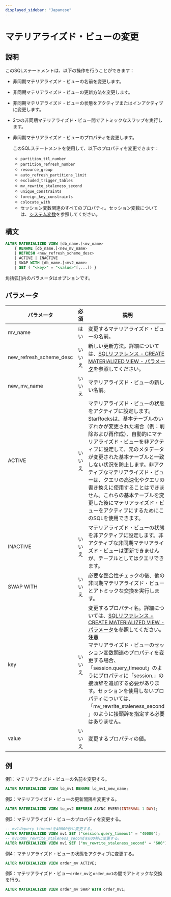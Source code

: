 ```yaml
---
displayed_sidebar: "Japanese"
---
```


# マテリアライズド・ビューの変更

## 説明

このSQLステートメントは、以下の操作を行うことができます：

- 非同期マテリアライズド・ビューの名前を変更します。
- 非同期マテリアライズド・ビューの更新方法を変更します。
- 非同期マテリアライズド・ビューの状態をアクティブまたはインアクティブに変更します。
- 2つの非同期マテリアライズド・ビュー間でアトミックなスワップを実行します。
- 非同期マテリアライズド・ビューのプロパティを変更します。

  このSQLステートメントを使用して、以下のプロパティを変更できます：

  - `partition_ttl_number`
  - `partition_refresh_number`
  - `resource_group`
  - `auto_refresh_partitions_limit`
  - `excluded_trigger_tables`
  - `mv_rewrite_staleness_second`
  - `unique_constraints`
  - `foreign_key_constraints`
  - `colocate_with`
  - セッション変数関連のすべてのプロパティ。セッション変数については、[システム変数](../../../reference/System_variable.md)を参照してください。

## 構文

```SQL
ALTER MATERIALIZED VIEW [db_name.]<mv_name>
    { RENAME [db_name.]<new_mv_name>
    | REFRESH <new_refresh_scheme_desc>
    | ACTIVE | INACTIVE
    | SWAP WITH [db_name.]<mv2_name>
    | SET ( "<key>" = "<value>"[,...]) }
```

角括弧[]内のパラメータはオプションです。

## パラメータ

| **パラメータ**           | **必須** | **説明**                                              |
| ----------------------- | ------------ | ------------------------------------------------------------ |
| mv_name                 | はい          | 変更するマテリアライズド・ビューの名前。                  |
| new_refresh_scheme_desc | いいえ           | 新しい更新方法。詳細については、[SQLリファレンス - CREATE MATERIALIZED VIEW - パラメータ](../data-definition/CREATE_MATERIALIZED_VIEW.md#parameters)を参照してください。 |
| new_mv_name             | いいえ           | マテリアライズド・ビューの新しい名前。                          |
| ACTIVE                  | いいえ           | マテリアライズド・ビューの状態をアクティブに設定します。StarRocksは、基本テーブルのいずれかが変更された場合（例：削除および再作成）、自動的にマテリアライズド・ビューを非アクティブに設定して、元のメタデータが変更された基本テーブルと一致しない状況を防止します。非アクティブなマテリアライズド・ビューは、クエリの高速化やクエリの書き換えに使用することはできません。これらの基本テーブルを変更した後にマテリアライズド・ビューをアクティブにするためにこのSQLを使用できます。 |
| INACTIVE                | いいえ           | マテリアライズド・ビューの状態を非アクティブに設定します。非アクティブな非同期マテリアライズド・ビューは更新できませんが、テーブルとしてはクエリできます。 |
| SWAP WITH               | いいえ           | 必要な整合性チェックの後、他の非同期マテリアライズド・ビューとアトミックな交換を実行します。 |
| key                     | いいえ           | 変更するプロパティ名。詳細については、[SQLリファレンス - CREATE MATERIALIZED VIEW - パラメータ](../data-definition/CREATE_MATERIALIZED_VIEW.md#parameters)を参照してください。<br />**注意**<br />マテリアライズド・ビューのセッション変数関連のプロパティを変更する場合、「session.query_timeout」のようにプロパティに「session.」の接頭辞を追加する必要があります。セッションを使用しないプロパティについては、「mv_rewrite_staleness_second」のように接頭辞を指定する必要はありません。 |
| value                   | いいえ           | 変更するプロパティの値。                         |

## 例

例1：マテリアライズド・ビューの名前を変更する。

```SQL
ALTER MATERIALIZED VIEW lo_mv1 RENAME lo_mv1_new_name;
```

例2：マテリアライズド・ビューの更新間隔を変更する。

```SQL
ALTER MATERIALIZED VIEW lo_mv2 REFRESH ASYNC EVERY(INTERVAL 1 DAY);
```

例3：マテリアライズド・ビューのプロパティを変更する。

```SQL
-- mv1のquery_timeoutを40000秒に変更する。
ALTER MATERIALIZED VIEW mv1 SET ("session.query_timeout" = "40000");
-- mv1のmv_rewrite_staleness_secondを600秒に変更する。
ALTER MATERIALIZED VIEW mv1 SET ("mv_rewrite_staleness_second" = "600");
```

例4：マテリアライズド・ビューの状態をアクティブに変更する。

```SQL
ALTER MATERIALIZED VIEW order_mv ACTIVE;
```

例5：マテリアライズド・ビュー`order_mv`と`order_mv1`の間でアトミックな交換を行う。

```SQL
ALTER MATERIALIZED VIEW order_mv SWAP WITH order_mv1;
```